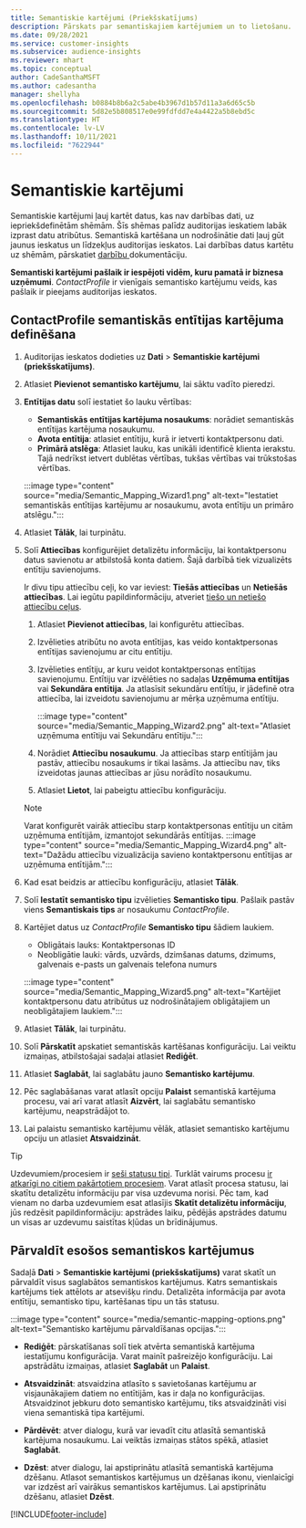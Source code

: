 ```yaml
---
title: Semantiskie kartējumi (Priekšskatījums)
description: Pārskats par semantiskajiem kartējumiem un to lietošanu.
ms.date: 09/28/2021
ms.service: customer-insights
ms.subservice: audience-insights
ms.reviewer: mhart
ms.topic: conceptual
author: CadeSanthaMSFT
ms.author: cadesantha
manager: shellyha
ms.openlocfilehash: b0884b8b6a2c5abe4b3967d1b57d11a3a6d65c5b
ms.sourcegitcommit: 5d82e5b808517e0e99fdfdd7e4a4422a5b8ebd5c
ms.translationtype: HT
ms.contentlocale: lv-LV
ms.lasthandoff: 10/11/2021
ms.locfileid: "7622944"
---
```

# <a name="semantic-mappings"></a>Semantiskie kartējumi

Semantiskie kartējumi ļauj kartēt datus, kas nav darbības dati, uz iepriekšdefinētām shēmām. Šīs shēmas palīdz auditorijas ieskatiem labāk izprast datu atribūtus. Semantiskā kartēšana un nodrošinātie dati ļauj gūt jaunus ieskatus un līdzekļus auditorijas ieskatos. Lai darbības datus kartētu uz shēmām, pārskatiet [darbību ](activities.md) dokumentāciju.

**Semantiski kartējumi pašlaik ir iespējoti vidēm, kuru pamatā ir biznesa uzņēmumi**. *ContactProfile* ir vienīgais semantisko kartējumu veids, kas pašlaik ir pieejams auditorijas ieskatos.

## <a name="define-a-contactprofile-semantic-entity-mapping"></a>ContactProfile semantiskās entītijas kartējuma definēšana

1. Auditorijas ieskatos dodieties uz **Dati** > **Semantiskie kartējumi (priekšskatījums)**.

1. Atlasiet **Pievienot semantisko kartējumu**, lai sāktu vadīto pieredzi.

1. **Entītijas datu** solī iestatiet šo lauku vērtības:

   - **Semantiskās entītijas kartējuma nosaukums**: norādiet semantiskās entītijas kartējuma nosaukumu.
   - **Avota entītija**: atlasiet entītiju, kurā ir ietverti kontaktpersonu dati.
   - **Primārā atslēga**: Atlasiet lauku, kas unikāli identificē klienta ierakstu. Tajā nedrīkst ietvert dublētas vērtības, tukšas vērtības vai trūkstošas vērtības.

   :::image type="content" source="media/Semantic_Mapping_Wizard1.png" alt-text="Iestatiet semantiskās entītijas kartējumu ar nosaukumu, avota entītiju un primāro atslēgu.":::

1. Atlasiet **Tālāk**, lai turpinātu.

1. Solī **Attiecības** konfigurējiet detalizētu informāciju, lai kontaktpersonu datus savienotu ar atbilstošā konta datiem. Šajā darbībā tiek vizualizēts entītiju savienojums.  

   Ir divu tipu attiecību ceļi, ko var ieviest: **Tiešās attiecības** un **Netiešās attiecības**. Lai iegūtu papildinformāciju, atveriet [tiešo un netiešo attiecību ceļus](relationships.md#relationship-paths).

   1. Atlasiet **Pievienot attiecības**, lai konfigurētu attiecības.
   1. Izvēlieties atribūtu no avota entītijas, kas veido kontaktpersonas entītijas savienojumu ar citu entītiju.
   1. Izvēlieties entītiju, ar kuru veidot kontaktpersonas entītijas savienojumu. Entītiju var izvēlēties no sadaļas **Uzņēmuma entītijas** vai **Sekundāra entītija**. Ja atlasīsit sekundāru entītiju, ir jādefinē otra attiecība, lai izveidotu savienojumu ar mērķa uzņēmuma entītiju.

      :::image type="content" source="media/Semantic_Mapping_Wizard2.png" alt-text="Atlasiet uzņēmuma entītiju vai Sekundāru entītiju.":::

   1. Norādiet **Attiecību nosaukumu**. Ja attiecības starp entītijām jau pastāv, attiecību nosaukums ir tikai lasāms. Ja attiecību nav, tiks izveidotas jaunas attiecības ar jūsu norādīto nosaukumu.
   1. Atlasiet **Lietot**, lai pabeigtu attiecību konfigurāciju.

   > [!NOTE]
   > Varat konfigurēt vairāk attiecību starp kontaktpersonas entītiju un citām uzņēmuma entītijām, izmantojot sekundārās entītijas.
   >  :::image type="content" source="media/Semantic_Mapping_Wizard4.png" alt-text="Dažādu attiecību vizualizācija savieno kontaktpersonu entītijas ar uzņēmuma entītijām.":::

1. Kad esat beidzis ar attiecību konfigurāciju, atlasiet **Tālāk**.

1. Solī **Iestatīt semantisko tipu** izvēlieties **Semantisko tipu**. Pašlaik pastāv viens **Semantiskais tips** ar nosaukumu *ContactProfile*.

1. Kartējiet datus uz *ContactProfile* **Semantisko tipu** šādiem laukiem.
   - Obligātais lauks: Kontaktpersonas ID
   - Neobligātie lauki: vārds, uzvārds, dzimšanas datums, dzimums, galvenais e-pasts un galvenais telefona numurs

   :::image type="content" source="media/Semantic_Mapping_Wizard5.png" alt-text="Kartējiet kontaktpersonu datu atribūtus uz nodrošinātajiem obligātajiem un neobligātajiem laukiem.":::

1. Atlasiet **Tālāk**, lai turpinātu.

1. Solī **Pārskatīt** apskatiet semantiskās kartēšanas konfigurāciju. Lai veiktu izmaiņas, atbilstošajai sadaļai atlasiet **Rediģēt**.

1. Atlasiet **Saglabāt**, lai saglabātu jauno **Semantisko kartējumu**.

1. Pēc saglabāšanas varat atlasīt opciju **Palaist** semantiskā kartējuma procesu, vai arī varat atlasīt **Aizvērt**, lai saglabātu semantisko kartējumu, neapstrādājot to.

1. Lai palaistu semantisko kartējumu vēlāk, atlasiet semantisko kartējumu opciju un atlasiet **Atsvaidzināt**.

> [!TIP]
> Uzdevumiem/procesiem ir [seši statusu tipi](system.md#status-types). Turklāt vairums procesu [ir atkarīgi no citiem pakārtotiem procesiem](system.md#refresh-policies). Varat atlasīt procesa statusu, lai skatītu detalizētu informāciju par visa uzdevuma norisi. Pēc tam, kad vienam no darba uzdevumiem esat atlasījis **Skatīt detalizētu informāciju**, jūs redzēsit papildinformāciju: apstrādes laiku, pēdējās apstrādes datumu un visas ar uzdevumu saistītas kļūdas un brīdinājumus.

## <a name="manage-existing-semantic-mappings"></a>Pārvaldīt esošos semantiskos kartējumus

Sadaļā **Dati** > **Semantiskie kartējumi (priekšskatījums)** varat skatīt un pārvaldīt visus saglabātos semantiskos kartējumus. Katrs semantiskais kartējums tiek attēlots ar atsevišķu rindu. Detalizēta informācija par avota entītiju, semantisko tipu, kartēšanas tipu un tās statusu.

:::image type="content" source="media/semantic-mapping-options.png" alt-text="Semantisko kartējumu pārvaldīšanas opcijas.":::

- **Rediģēt**: pārskatīšanas solī tiek atvērta semantiskā kartējuma iestatījumu konfigurācija. Varat mainīt pašreizējo konfigurāciju. Lai apstrādātu izmaiņas, atlasiet **Saglabāt** un **Palaist**.

- **Atsvaidzināt**: atsvaidzina atlasīto s savietošanas kartējumu ar visjaunākajiem datiem no entītijām, kas ir daļa no konfigurācijas. Atsvaidzinot jebkuru doto semantisko kartējumu, tiks atsvaidzināti visi viena semantiskā tipa kartējumi.

- **Pārdēvēt**: atver dialogu, kurā var ievadīt citu atlasītā semantiskā kartējuma nosaukumu. Lai veiktās izmaiņas stātos spēkā, atlasiet **Saglabāt**.

- **Dzēst**: atver dialogu, lai apstiprinātu atlasītā semantiskā kartējuma dzēšanu. Atlasot semantiskos kartējumus un dzēšanas ikonu, vienlaicīgi var izdzēst arī vairākus semantiskos kartējumus. Lai apstiprinātu dzēšanu, atlasiet **Dzēst**.

[!INCLUDE[footer-include](../includes/footer-banner.md)]
